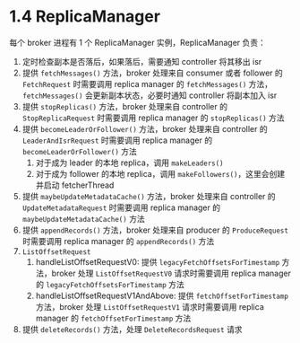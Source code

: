 # 1.4 ReplicaManager

每个 broker 进程有 1 个 ReplicaManager 实例，ReplicaManager 负责：

1. 定时检查副本是否落后，如果落后，需要通知 controller 将其移出 isr
2. 提供 `fetchMessages()` 方法，broker 处理来自 consumer 或者 follower 的 `FetchRequest` 时需要调用 replica manager 的 `fetchMessages()` 方法，`fetchMessages()` 会更新副本状态，必要时通知 controller 将副本加入 isr
3. 提供 `stopReplicas()` 方法，broker 处理来自 controller 的 `StopReplicaRequest` 时需要调用 replica manager 的 `stopReplicas()` 方法
4. 提供 `becomeLeaderOrFollower()` 方法，broker 处理来自 controller 的 `LeaderAndIsrRequest` 时需要调用 replica manager 的 `becomeLeaderOrFollower()` 方法
    1. 对于成为 leader 的本地 replica，调用 `makeLeaders()`
    2. 对于成为 follower 的本地 replica，调用 `makeFollowers()`，这里会创建并启动 fetcherThread
5. 提供 `maybeUpdateMetadataCache()` 方法，broker 处理来自 controller 的 `UpdateMetadataRequest` 时需要调用 replica manager 的 `maybeUpdateMetadataCache()` 方法
6. 提供 `appendRecords()` 方法，broker 处理来自 producer 的 `ProduceRequest` 时需要调用 replica manager 的 `appendRecords()` 方法
7. `ListOffsetRequest`
    1. handleListOffsetRequestV0:  提供 `legacyFetchOffsetsForTimestamp` 方法，broker 处理 `ListOffsetRequestV0` 请求时需要调用 replica manager 的 `legacyFetchOffsetsForTimestamp` 方法
    2. handleListOffsetRequestV1AndAbove:  提供 `fetchOffsetForTimestamp` 方法，broker 处理 `ListOffsetRequestV1` 请求时需要调用 replica manager 的 `fetchOffsetForTimestamp` 方法
8. 提供 `deleteRecords()` 方法，处理 `DeleteRecordsRequest` 请求
